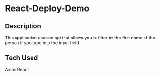 # React-Deploy-Demo

## Description

This application uses an api that allows you to filter by the first name of the person if you type into the input field

## Tech Used
Axios
React

